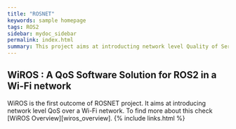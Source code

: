 ```yaml
---
title: "ROSNET"
keywords: sample homepage
tags: ROS2
sidebar: mydoc_sidebar
permalink: index.html
summary: This project aims at introducting network level Quality of Service to the ROS2 stack. We look forward to introduing an end-to-end QoS solution for ROS2 specifically over wireless network for its mission-critical use case. 
---
```


## WiROS : A QoS Software Solution for ROS2 in a Wi-Fi network

WiROS is the first outcome of ROSNET project. It aims at introducing network level QoS over a Wi-Fi network. To find more about this check [WiROS Overview][wiros_overview].
{% include links.html %}
